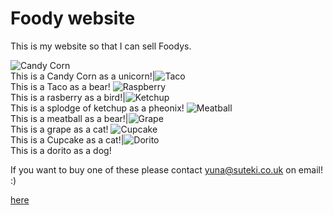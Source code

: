 # Foody website

This is my website so that I can sell Foodys.

![Candy Corn](/yuna-homepage/Candy%20Corn.jpg)<BR/>This is a Candy Corn as a unicorn!|![Taco](/yuna-homepage/Taco.jpg)<BR/>This is a Taco as a bear!
![Raspberry](/yuna-homepage/Raspberry.jpg)<BR/>This is a rasberry as a bird!|![Ketchup](/yuna-homepage/Ketchup.jpg)<BR/>This is a splodge of ketchup as a pheonix!
![Meatball](/yuna-homepage/Meatball.jpg)<BR/>This is a meatball as a bear!|![Grape](/yuna-homepage/Grape.jpg)<BR/>This is a grape as a cat!
![Cupcake](/yuna-homepage/Cupcake.jpg)<BR/>This is a Cupcake as a cat!|![Dorito](/yuna-homepage/Dorito.jpg)<BR/>This is a dorito as a dog!

If you want to buy one of these please contact yuna@suteki.co.uk on email! :)

[here](/yuna-homepage/prices.html)




















